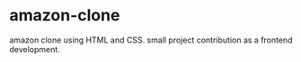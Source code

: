 # amazon-clone
amazon clone using HTML and CSS.
small project contribution as a frontend development.
